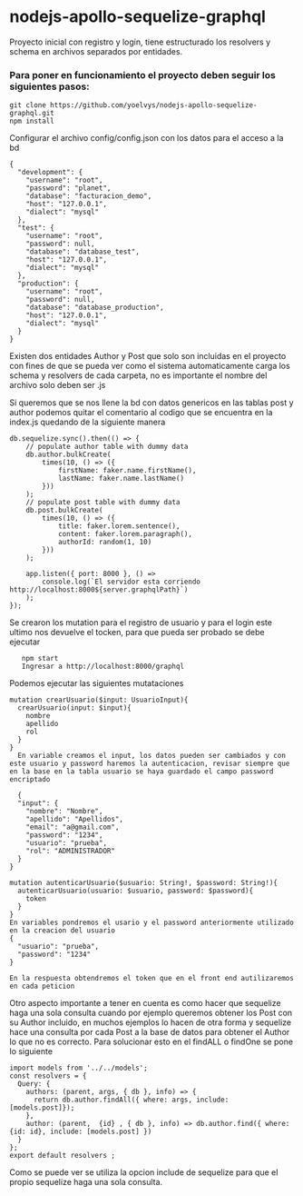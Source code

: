 # nodejs-apollo-sequelize-graphql
Proyecto inicial con registro y login, tiene estructurado los resolvers y schema en archivos separados por entidades.

### Para poner en funcionamiento el proyecto deben seguir los siguientes pasos:
```
git clone https://github.com/yoelvys/nodejs-apollo-sequelize-graphql.git
npm install
```
Configurar el archivo config/config.json con los datos para el acceso a la bd
```
{
  "development": {
    "username": "root",
    "password": "planet",
    "database": "facturacion_demo",
    "host": "127.0.0.1",
    "dialect": "mysql"
  },
  "test": {
    "username": "root",
    "password": null,
    "database": "database_test",
    "host": "127.0.0.1",
    "dialect": "mysql"
  },
  "production": {
    "username": "root",
    "password": null,
    "database": "database_production",
    "host": "127.0.0.1",
    "dialect": "mysql"
  }
}

```

Existen dos entidades Author y Post que solo son incluidas en el proyecto con fines de que se pueda ver como el sistema automaticamente carga los schema y resolvers de cada carpeta, no es importante el nombre del archivo solo deben ser .js

Si queremos que se nos llene la bd con datos genericos en las tablas post y author podemos quitar el comentario al codigo que se encuentra en la index.js quedando de la siguiente manera

```
db.sequelize.sync().then(() => {
	// populate author table with dummy data
	db.author.bulkCreate(
		times(10, () => ({
			firstName: faker.name.firstName(),
			lastName: faker.name.lastName()
		}))
	);
	// populate post table with dummy data
	db.post.bulkCreate(
		times(10, () => ({
			title: faker.lorem.sentence(),
			content: faker.lorem.paragraph(),
			authorId: random(1, 10)
		}))
	);

	app.listen({ port: 8000 }, () =>
		console.log(`El servidor esta corriendo http://localhost:8000${server.graphqlPath}`)
	);
});
```

Se crearon los mutation para el registro de usuario y para el login este ultimo nos devuelve el tocken, para que pueda ser probado se debe ejecutar 

```
   npm start
   Ingresar a http://localhost:8000/graphql
```

Podemos ejecutar las siguientes mutataciones

```
mutation crearUsuario($input: UsuarioInput){
  crearUsuario(input: $input){
    nombre
    apellido
    rol
  }
}  
  En variable creamos el input, los datos pueden ser cambiados y con este usuario y password haremos la autenticacion, revisar siempre que en la base en la tabla usuario se haya guardado el campo password encriptado 
  
  {
  "input": {
    "nombre": "Nombre",
    "apellido": "Apellidos",
    "email": "a@gmail.com",
    "password": "1234",
    "usuario": "prueba",
    "rol": "ADMINISTRADOR"
  }
}

mutation autenticarUsuario($usuario: String!, $password: String!){
  autenticarUsuario(usuario: $usuario, password: $password){
    token
  }
}
En variables pondremos el usario y el password anteriormente utilizado en la creacion del usuario
{
  "usuario": "prueba",
  "password": "1234"
}

En la respuesta obtendremos el token que en el front end autilizaremos en cada peticion
```  
Otro aspecto importante a tener en cuenta es como hacer que sequelize haga una sola consulta cuando por ejemplo queremos obtener los Post con su Author incluido, en muchos ejemplos lo hacen de otra forma y sequelize hace una consulta por cada Post a la base de datos para obtener el Author lo que no es correcto. Para solucionar esto en el findALL o findOne se pone lo siguiente
```
import models from '../../models';
const resolvers = {
  Query: {
    authors: (parent, args, { db }, info) => {
      return db.author.findAll({ where: args, include: [models.post]});
    },
    author: (parent,  {id} , { db }, info) => db.author.find({ where: {id: id}, include: [models.post] })
  }
};
export default resolvers ;
```
Como se puede ver se utiliza la opcion include de sequelize para que el propio sequelize haga una sola consulta.
